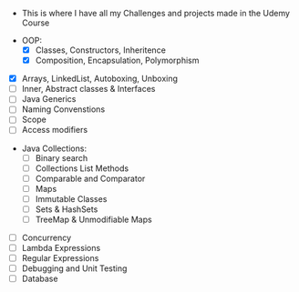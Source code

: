 - This is where I have all my Challenges and projects made in the Udemy Course

* OOP:
  * [x] Classes, Constructors, Inheritence
  * [x] Composition, Encapsulation, Polymorphism

* [x] Arrays, LinkedList, Autoboxing, Unboxing
* [ ] Inner, Abstract classes & Interfaces
* [ ] Java Generics
* [ ] Naming Convenstions
* [ ] Scope
* [ ] Access modifiers

* Java Collections:
  * [ ] Binary search
  * [ ] Collections List Methods
  * [ ] Comparable and Comparator
  * [ ] Maps
  * [ ] Immutable Classes
  * [ ] Sets & HashSets
  * [ ] TreeMap & Unmodifiable Maps
  
* [ ] Concurrency 
* [ ] Lambda Expressions
* [ ] Regular Expressions
* [ ] Debugging and Unit Testing
* [ ] Database
